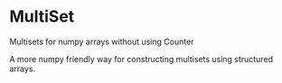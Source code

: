 # MultiSet
Multisets for numpy arrays without using Counter

A more numpy friendly way for constructing multisets using structured arrays.
